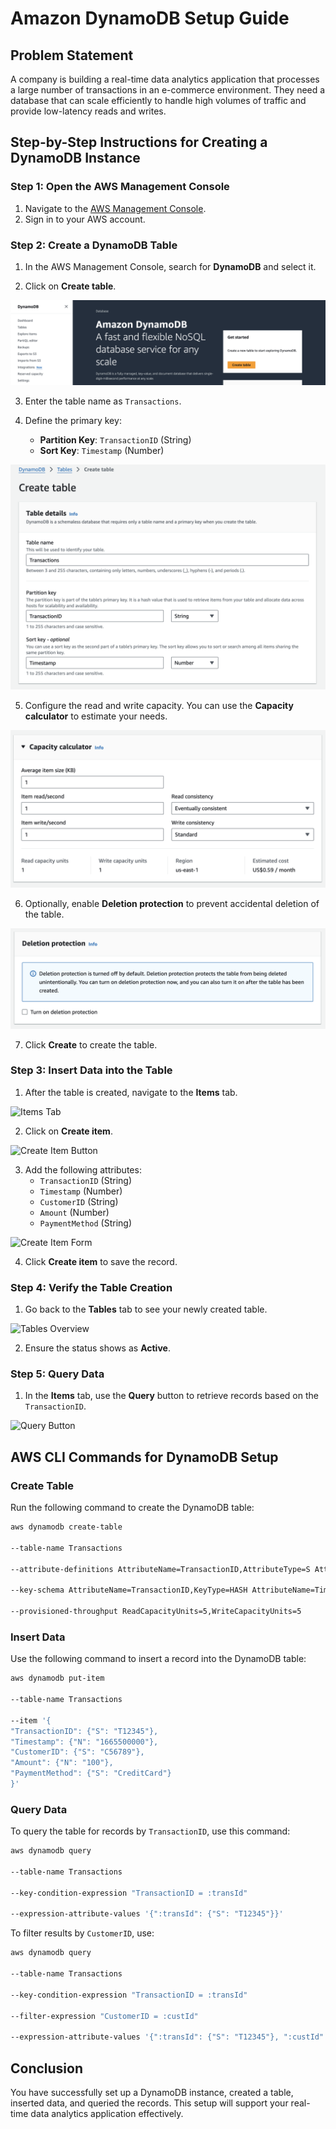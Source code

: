 # Amazon DynamoDB Setup Guide

## Problem Statement

A company is building a real-time data analytics application that processes a large number of transactions in an e-commerce environment. They need a database that can scale efficiently to handle high volumes of traffic and provide low-latency reads and writes.

## Step-by-Step Instructions for Creating a DynamoDB Instance

### Step 1: Open the AWS Management Console

1. Navigate to the [AWS Management Console](https://aws.amazon.com/console/).
2. Sign in to your AWS account.

### Step 2: Create a DynamoDB Table

1. In the AWS Management Console, search for **DynamoDB** and select it.

2. Click on **Create table**.

![Create Table Button](/images/create_table.png)

3. Enter the table name as `Transactions`.

4. Define the primary key:
   - **Partition Key**: `TransactionID` (String)
   - **Sort Key**: `Timestamp` (Number)

![Create Table Configuration](/images/create_table_button.png)

5. Configure the read and write capacity. You can use the **Capacity calculator** to estimate your needs.

![Capacity Calculator](/images/capacity_calculator.png)

6. Optionally, enable **Deletion protection** to prevent accidental deletion of the table.

![Deletion Protection](/images/deletion_protection.png)

7. Click **Create** to create the table.

### Step 3: Insert Data into the Table

1. After the table is created, navigate to the **Items** tab.

![Items Tab](/images/items_tab.png)

2. Click on **Create item**.

![Create Item Button](/images/create_item_button.png)

3. Add the following attributes:
   - `TransactionID` (String)
   - `Timestamp` (Number)
   - `CustomerID` (String)
   - `Amount` (Number)
   - `PaymentMethod` (String)

![Create Item Form](/images/create_item_form.png)

4. Click **Create item** to save the record.

### Step 4: Verify the Table Creation

1. Go back to the **Tables** tab to see your newly created table.

![Tables Overview](/images/tables_overview.png)

2. Ensure the status shows as **Active**.

### Step 5: Query Data

1. In the **Items** tab, use the **Query** button to retrieve records based on the `TransactionID`.

![Query Button](/images/query_button.png)

## AWS CLI Commands for DynamoDB Setup

### Create Table

Run the following command to create the DynamoDB table:

```bash
aws dynamodb create-table 

--table-name Transactions 

--attribute-definitions AttributeName=TransactionID,AttributeType=S AttributeName=Timestamp,AttributeType=N 

--key-schema AttributeName=TransactionID,KeyType=HASH AttributeName=Timestamp,KeyType=RANGE 

--provisioned-throughput ReadCapacityUnits=5,WriteCapacityUnits=5
```

### Insert Data

Use the following command to insert a record into the DynamoDB table:

```bash
aws dynamodb put-item 

--table-name Transactions 

--item '{
"TransactionID": {"S": "T12345"},
"Timestamp": {"N": "1665500000"},
"CustomerID": {"S": "C56789"},
"Amount": {"N": "100"},
"PaymentMethod": {"S": "CreditCard"}
}'
```

### Query Data

To query the table for records by `TransactionID`, use this command:

```bash
aws dynamodb query 

--table-name Transactions 

--key-condition-expression "TransactionID = :transId" 

--expression-attribute-values '{":transId": {"S": "T12345"}}'
```

To filter results by `CustomerID`, use:

```bash
aws dynamodb query 

--table-name Transactions 

--key-condition-expression "TransactionID = :transId" 

--filter-expression "CustomerID = :custId" 

--expression-attribute-values '{":transId": {"S": "T12345"}, ":custId": {"S": "C56789"}}'
```

## Conclusion

You have successfully set up a DynamoDB instance, created a table, inserted data, and queried the records. This setup will support your real-time data analytics application effectively.

